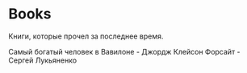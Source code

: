 # Books

Книги, которые прочел за последнее время.

Самый богатый человек в Вавилоне - Джордж Клейсон
Форсайт - Сергей Лукьяненко
